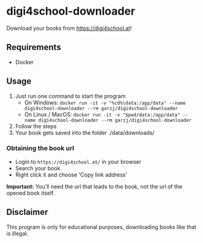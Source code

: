 # digi4school-downloader

Download your books from https://digi4school.at!

## Requirements

- Docker

## Usage

1. Just run one command to start the program
   - On Windows: `docker run -it -v "%cd%\data:/app/data" --name digi4school-downloader --rm garzj/digi4school-downloader`
   - On Linux / MacOS: `docker run -it -v "$pwd/data:/app/data" --name digi4school-downloader --rm garzj/digi4school-downloader`
2. Follow the steps
3. Your book gets saved into the folder ./data/downloads/

### Obtaining the book url

- Login to `https://digi4school.at/` in your browser
- Search your book
- Right click it and choose 'Copy link address'

**Important:** You'll need the url that leads to the book, not the url of the opened book itself.

## Disclaimer

This program is only for educational purposes, downloading books like that is illegal.
